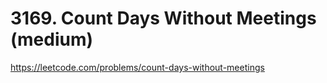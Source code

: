 # 3169. Count Days Without Meetings (medium)

https://leetcode.com/problems/count-days-without-meetings
